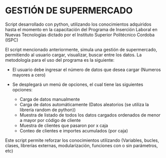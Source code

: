 # GESTIÓN DE SUPERMERCADO

Script desarrollado con python, utilizando los conocimientos adquiridos hasta el momento en la capacitación del Programa de Inserción Laboral en Nuevas Tecnologías dictado por el Instituto Superior Politécnico Cordoba (ISPC)


El script mencionado anteriormente, simula una gestión de supermercado, permitiendo al usuario cargar, visualizar, buscar entre los datos.
La metodología para el uso del programa es la siguiente:
  
  * El usuario debe ingresar el número de datos que desea cargar (Numeros mayores a cero)
  * Se desplegará un menú de opciones, el cual tiene las siguientes opciones:
  
    * Carga de datos manualmente
    * Carga de datos automáticamente (Datos aleatorios (se utiliza la librería random de python))
    * Muestra de listado de todos los datos cargados ordenados de menor a mayor por código de cliente
    * Muestra de clientes que pasaron por x caja
    * Conteo de clientes e importes acumulados (por caja)
 

Este script permite reforzar los conocimientos utilizando (Variables, bucles, clases, librerías externas, modularización, funciones con o sin parámetros, etc)
